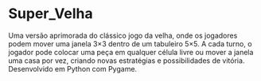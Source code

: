 # Super_Velha
Uma versão aprimorada do clássico jogo da velha, onde os jogadores podem mover uma janela 3×3 dentro de um tabuleiro 5×5. A cada turno, o jogador pode colocar uma peça em qualquer célula livre ou mover a janela uma casa por vez, criando novas estratégias e possibilidades de vitória. Desenvolvido em Python com Pygame.
